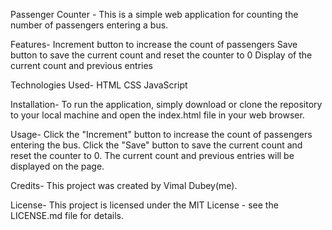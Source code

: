 Passenger Counter - 
This is a simple web application for counting the number of passengers entering a bus.

Features-
Increment button to increase the count of passengers
Save button to save the current count and reset the counter to 0
Display of the current count and previous entries

Technologies Used-
HTML
CSS
JavaScript

Installation-
To run the application, simply download or clone the repository to your local machine and open the index.html file in your web browser.

Usage-
Click the "Increment" button to increase the count of passengers entering the bus. Click the "Save" button to save the current count and reset the counter to 0. The current count and previous entries will be displayed on the page.

Credits-
This project was created by Vimal Dubey(me).

License-
This project is licensed under the MIT License - see the LICENSE.md file for details.

